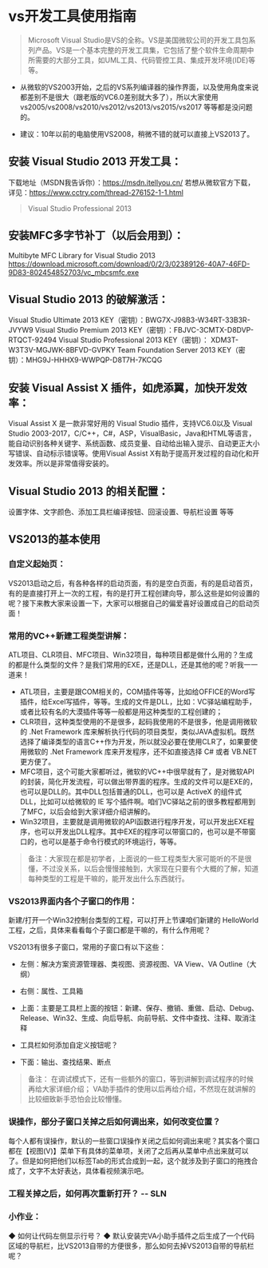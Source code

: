 # vs开发工具使用指南
> Microsoft Visual Studio是VS的全称。VS是美国微软公司的开发工具包系列产品。VS是一个基本完整的开发工具集，它包括了整个软件生命周期中所需要的大部分工具，如UML工具、代码管控工具、集成开发环境(IDE)等等。

- 从微软的VS2003开始，之后的VS系列编译器的操作界面，以及使用角度来说都差别不是很大（跟老版的VC6.0差别就大多了），所以大家使用vs2005/vs2008/vs2010/vs2012/vs2013/vs2015/vs2017 等等都是没问题的。

- 建议：10年以前的电脑使用VS2008，稍微不错的就可以直接上VS2013了。

## 安装 Visual Studio 2013 开发工具：
下载地址（MSDN我告诉你）：https://msdn.itellyou.cn/
若想从微软官方下载，详见：https://www.cctry.com/thread-276152-1-1.html
> Visual Studio Professional 2013

## 安装MFC多字节补丁（以后会用到）：
Multibyte MFC Library for Visual Studio 2013
https://download.microsoft.com/download/0/2/3/02389126-40A7-46FD-9D83-802454852703/vc_mbcsmfc.exe

## Visual Studio 2013 的破解激活：
Visual Studio Ultimate 2013 KEY（密钥）：BWG7X-J98B3-W34RT-33B3R-JVYW9
Visual Studio Premium 2013 KEY（密钥）：FBJVC-3CMTX-D8DVP-RTQCT-92494
Visual Studio Professional 2013  KEY（密钥）： XDM3T-W3T3V-MGJWK-8BFVD-GVPKY
Team Foundation Server 2013 KEY（密钥）：MHG9J-HHHX9-WWPQP-D8T7H-7KCQG

## 安装 Visual Assist X 插件，如虎添翼，加快开发效率：
Visual Assist X 是一款非常好用的 Visual Studio 插件，支持VC6.0以及 Visual Studio 2003-2017，C/C++，C#，ASP，VisualBasic，Java和HTML等语言，能自动识别各种关键字、系统函数、成员变量、自动给出输入提示、自动更正大小写错误、自动标示错误等。使用Visual Assist X有助于提高开发过程的自动化和开发效率。所以是非常值得安装的。

## Visual Studio 2013 的相关配置：
设置字体、文字颜色、添加工具栏编译按钮、回滚设置、导航栏设置 等等

## VS2013的基本使用
### 自定义起始页：
VS2013启动之后，有各种各样的启动页面，有的是空白页面，有的是启动首页，有的是直接打开上一次的工程，有的是打开工程创建向导，那么这些是如何设置的呢？接下来教大家来设置一下，大家可以根据自己的偏爱喜好设置成自己的启动页面！

### 常用的VC++新建工程类型讲解：
ATL项目、CLR项目、MFC项目、Win32项目，每种项目都是做什么用的？生成的都是什么类型的文件？是我们常用的EXE，还是DLL，还是其他的呢？听我一一道来！

- ATL项目，主要是跟COM相关的，COM插件等等，比如给OFFICE的Word写插件，给Excel写插件，等等。生成的文件是DLL，比如：VC驿站编程助手，或者比较有名的大漠插件等等一般都是用这种类型的工程创建的；
- CLR项目，这种类型使用的不是很多，起码我使用的不是很多，他是调用微软的 .Net Framework 库来解析执行代码的项目类型，类似JAVA虚拟机。既然选择了编译类型的语言C++作为开发，所以就没必要在使用CLR了，如果要使用微软的 .Net Framework 库来开发程序，还不如直接选择 C# 或者 VB.NET 更方便了。
- MFC项目，这个可能大家都听过，微软的VC++中很早就有了，是对微软API的封装，简化开发流程，可以做出带界面的程序。生成的文件可以是EXE的，也可以是DLL的。其中DLL包括普通的DLL，也可以是 ActiveX 的组件式DLL，比如可以给微软的 IE 写个插件啊。咱们VC驿站之前的很多教程都用到了MFC，以后会给到大家详细介绍讲解的。
- Win32项目，主要就是调用微软的API函数进行程序开发，可以开发出EXE程序，也可以开发出DLL程序。其中EXE的程序可以带窗口的，也可以是不带窗口的，也可以是基于命令行模式的环境运行，等等。

> 备注：大家现在都是初学者，上面说的一些工程类型大家可能听的不是很懂，不过没关系，以后会慢慢接触到，大家现在只要有个大概的了解，知道每种类型的工程是干嘛的，能开发出什么东西就行。

### VS2013界面内各个子窗口的作用：
新建/打开一个Win32控制台类型的工程，可以打开上节课咱们新建的 HelloWorld 工程，之后，具体来看看每个子窗口都是干嘛的，有什么作用呢？

VS2013有很多子窗口，常用的子窗口有以下这些：
- 左侧：解决方案资源管理器、类视图、资源视图、VA View、VA Outline（大纲）
- 右侧：属性、工具箱
- 上面：主要是工具栏上面的按钮：新建、保存、撤销、重做、启动、Debug、Release、Win32、生成、向后导航、向前导航、文件中查找、注释、取消注释
- 工具栏如何添加自定义按钮呢？

- 下面：输出、查找结果、断点

>备注：
在调试模式下，还有一些额外的窗口，等到讲解到调试程序的时候再给大家详细介绍；
VA助手插件的使用以后再给介绍，不然现在就讲解的比较细致新手恐怕会比较懵懂。

### 误操作，部分子窗口关掉之后如何调出来，如何改变位置？
每个人都有误操作，默认的一些窗口误操作关闭之后如何调出来呢？其实各个窗口都在【视图(V)】菜单下有具体的菜单项，关闭了之后再从菜单中点出来就可以了。但是如何把他们以标签Tab的形式合成到一起，这个就涉及到子窗口的拖拽合成了，文字不太好表达，具体看视频演示吧。

### 工程关掉之后，如何再次重新打开？ -- SLN

### 小作业：
◆ 如何让代码左侧显示行号？
◆ 默认安装完VA小助手插件之后生成了一个代码区域的导航栏，比VS2013自带的方便很多，那么如何去掉VS2013自带的导航栏呢？